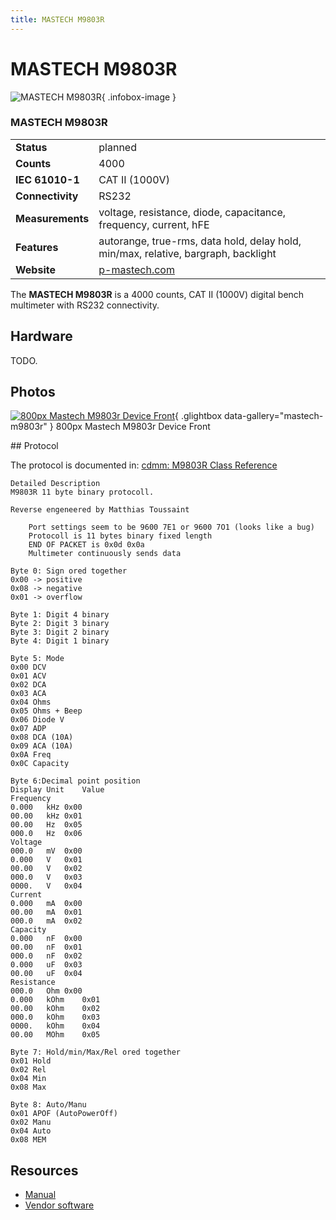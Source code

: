 ```yaml
---
title: MASTECH M9803R
---
```


# MASTECH M9803R

<div class="infobox" markdown>

![MASTECH M9803R](./img/800px-Mastech_m9803r_device_front.png){ .infobox-image }

### MASTECH M9803R

| | |
|---|---|
| **Status** | planned |
| **Counts** | 4000 |
| **IEC 61010-1** | CAT II (1000V) |
| **Connectivity** | RS232 |
| **Measurements** | voltage, resistance, diode, capacitance, frequency, current, hFE |
| **Features** | autorange, true-rms, data hold, delay hold, min/max, relative, bargraph, backlight |
| **Website** | [p-mastech.com](http://web.archive.org/web/20100201191512/http://www.p-mastech.com/products/04_dm/m9803r.html) |

</div>

The **MASTECH M9803R** is a 4000 counts, CAT II (1000V) digital bench multimeter with RS232 connectivity. 

## Hardware

TODO.

## Photos

<div class="photo-grid" markdown>

[![800px Mastech M9803r Device Front](./img/800px-Mastech_m9803r_device_front.png)](./img/800px-Mastech_m9803r_device_front.png "800px Mastech M9803r Device Front"){ .glightbox data-gallery="mastech-m9803r" }
<span class="caption">800px Mastech M9803r Device Front</span>

</div>
## Protocol

The protocol is documented in: [cdmm&#58; M9803R Class Reference](http://www.mtoussaint.de/cdmm/doc/html/classM9803R.html)

```
Detailed Description
M9803R 11 byte binary protocoll.

Reverse engeneered by Matthias Toussaint

    Port settings seem to be 9600 7E1 or 9600 7O1 (looks like a bug)
    Protocoll is 11 bytes binary fixed length
    END OF PACKET is 0x0d 0x0a
    Multimeter continuously sends data

Byte 0: Sign ored together
0x00 -> positive
0x08 -> negative
0x01 -> overflow

Byte 1: Digit 4 binary
Byte 2: Digit 3 binary
Byte 3: Digit 2 binary
Byte 4: Digit 1 binary

Byte 5: Mode
0x00 DCV
0x01 ACV
0x02 DCA
0x03 ACA
0x04 Ohms
0x05 Ohms + Beep
0x06 Diode V
0x07 ADP
0x08 DCA (10A)
0x09 ACA (10A)
0x0A Freq
0x0C Capacity

Byte 6:Decimal point position
Display	Unit	Value
Frequency
0.000	kHz	0x00
00.00	kHz	0x01
00.00	Hz	0x05
000.0	Hz	0x06
Voltage
000.0	mV	0x00
0.000	V	0x01
00.00	V	0x02
000.0	V	0x03
0000.	V	0x04
Current
0.000	mA	0x00
00.00	mA	0x01
000.0	mA	0x02
Capacity
0.000	nF	0x00
00.00	nF	0x01
000.0	nF	0x02
0.000	uF	0x03
00.00	uF	0x04
Resistance
000.0	Ohm	0x00
0.000	kOhm	0x01
00.00	kOhm	0x02
000.0	kOhm	0x03
0000.	kOhm	0x04
00.00	MOhm	0x05

Byte 7: Hold/min/Max/Rel ored together
0x01 Hold
0x02 Rel
0x04 Min
0x08 Max

Byte 8: Auto/Manu
0x01 APOF (AutoPowerOff)
0x02 Manu
0x04 Auto
0x08 MEM

```
## Resources
- [Manual](http://www.pollin.de/shop/downloads/D830256B.PDF)
- [Vendor software](http://www.pollin.de/shop/downloads/D830256S.ZIP)

